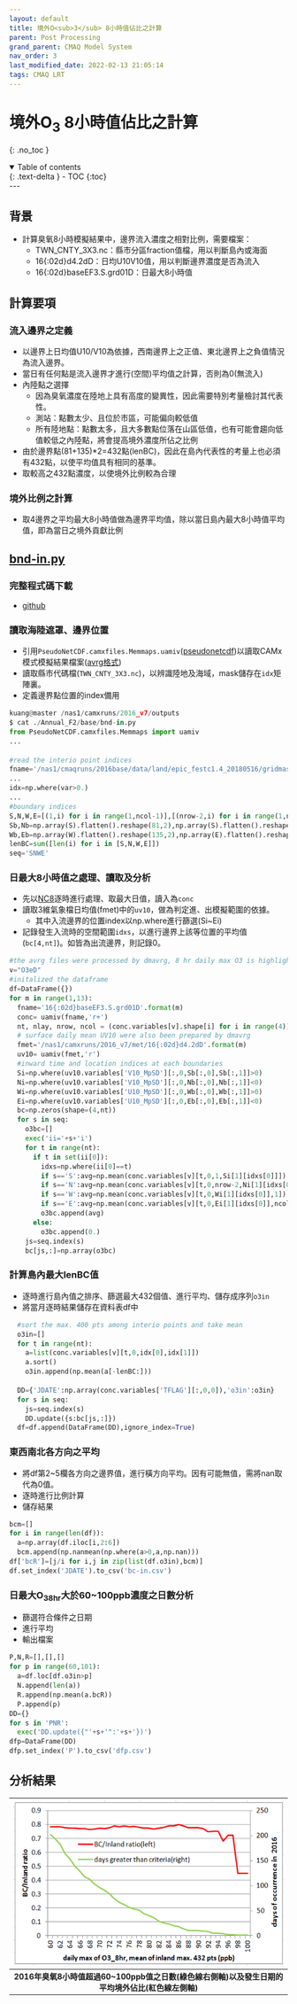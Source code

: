 ```yaml
---
layout: default
title: 境外O<sub>3</sub> 8小時值佔比之計算
parent: Post Processing
grand_parent: CMAQ Model System
nav_order: 3
last_modified_date: 2022-02-13 21:05:14
tags: CMAQ LRT
---
```


# 境外O<sub>3</sub> 8小時值佔比之計算
{: .no_toc }

<details open markdown="block">
  <summary>
    Table of contents
  </summary>
  {: .text-delta }
- TOC
{:toc}
</details>
---

## 背景
- 計算臭氧8小時模擬結果中，邊界流入濃度之相對比例，需要檔案：
  - TWN_CNTY_3X3.nc：縣市分區fraction值檔，用以判斷島內或海面
  - 16{:02d}d4.2dD：日均U10V10值，用以判斷邊界濃度是否為流入
  - 16{:02d}baseEF3.S.grd01D：日最大8小時值
  
## 計算要項
### 流入邊界之定義
- 以邊界上日均值U10/V10為依據，西南邊界上之正值、東北邊界上之負值情況為流入邊界。
- 當日有任何點是流入邊界才進行(空間)平均值之計算，否則為0(無流入)
- 內陸點之選擇
  - 因為臭氧濃度在陸地上具有高度的變異性，因此需要特別考量檢討其代表性。
  - 測站：點數太少、且位於市區，可能偏向較低值
  - 所有陸地點：點數太多，且大多數點位落在山區低值，也有可能會趨向低值較低之內陸點，將會提高境外濃度所佔之比例
- 由於邊界點(81+135)*2=432點(lenBC)，因此在島內代表性的考量上也必須有432點，以使平均值具有相同的基準。
- 取較高之432點濃度，以使境外比例較為合理  

### 境外比例之計算
- 取4邊界之平均最大8小時值做為邊界平均值，除以當日島內最大8小時值平均值，即為當日之境外貢獻比例

## [bnd-in.py](https://github.com/sinotec2/cmaq_relatives/blob/master/post/bnd-in.py)
### 完整程式碼下載
- [github](https://github.com/sinotec2/cmaq_relatives/blob/master/post/bnd-in.py)

### 讀取海陸遮罩、邊界位置
- 引用`PseudoNetCDF.camxfiles.Memmaps.uamiv`([pseudonetcdf][pseudonetcdf])以讀取CAMx模式模擬結果檔案([avrg格式][uamiv])
- 讀取縣市代碼檔(`TWN_CNTY_3X3.nc`)，以辨識陸地及海域，mask儲存在`idx`矩陣裏。
- 定義邊界點位置的index備用


[uamiv]: <https://github.com/sinotec2/camxruns/wiki/CAMx(UAM)的檔案格式> "CAMx所有二進制 I / O文件的格式，乃是遵循早期UAM(城市空氣流域模型EPA，1990年）建立的慣例。 該二進制文件包含4筆不隨時間改變的表頭記錄，其後則為時間序列的數據記錄。詳見CAMx(UAM)的檔案格式"
[pseudonetcdf]: <https://github.com/barronh/pseudonetcdf/blob/master/scripts/pncgen> "PseudoNetCDF provides read, plot, and sometimes write capabilities for atmospheric science data formats including: CAMx (www.camx.org), RACM2 box-model outputs, Kinetic Pre-Processor outputs, ICARTT Data files (ffi1001), CMAQ Files, GEOS-Chem Binary Punch/NetCDF files, etc. visit  barronh /pseudonetcdf @GitHub."

```python
kuang@master /nas1/camxruns/2016_v7/outputs
$ cat ./Annual_F2/base/bnd-in.py
from PseudoNetCDF.camxfiles.Memmaps import uamiv
...

#read the interio point indices
fname='/nas1/cmaqruns/2016base/data/land/epic_festc1.4_20180516/gridmask/TWN_CNTY_3X3.nc'
...
idx=np.where(var>0.)
...
#boundary indices
S,N,W,E=[(1,i) for i in range(1,ncol-1)],[(nrow-2,i) for i in range(1,ncol-1)],[(i,ncol-2) for i in range(1,nrow-1)],[(i,ncol-2) for i in range(1,nrow-1)]
Sb,Nb=np.array(S).flatten().reshape(81,2),np.array(S).flatten().reshape(81,2)
Wb,Eb=np.array(W).flatten().reshape(135,2),np.array(E).flatten().reshape(135,2)
lenBC=sum([len(i) for i in [S,N,W,E]])
seq='SNWE'
```
### 日最大8小時值之處理、讀取及分析
- 先以[NC8](https://sinotec2.github.io/Focus-on-Air-Quality/utilities/netCDF/NC8)逐時進行處理、取最大日值，讀入為`conc`
- 讀取3維氣象檔日均值(fmet)中的`uv10`，做為判定進、出模擬範圍的依據。
  - 其中入流邊界的位置index以np.where進行篩選(Si\~Ei)
- 記錄發生入流時的空間範圍`idxs`，以進行邊界上該等位置的平均值(`bc[4,nt]`)。如皆為出流邊界，則記錄0。

```python
#the avrg files were processed by dmavrg, 8 hr daily max O3 is highlighted
v="O3eD"
#initalized the dataframe
df=DataFrame({})
for m in range(1,13):
  fname='16{:02d}baseEF3.S.grd01D'.format(m)
  conc= uamiv(fname,'r+')
  nt, nlay, nrow, ncol = (conc.variables[v].shape[i] for i in range(4))
  # surface daily mean UV10 were also been prepared by dmavrg
  fmet='/nas1/camxruns/2016_v7/met/16{:02d}d4.2dD'.format(m)
  uv10= uamiv(fmet,'r')
  #inward time and location indices at each boundaries
  Si=np.where(uv10.variables['V10_MpSD'][:,0,Sb[:,0],Sb[:,1]]>0)
  Ni=np.where(uv10.variables['V10_MpSD'][:,0,Nb[:,0],Nb[:,1]]<0)
  Wi=np.where(uv10.variables['U10_MpSD'][:,0,Wb[:,0],Wb[:,1]]>0)
  Ei=np.where(uv10.variables['U10_MpSD'][:,0,Eb[:,0],Eb[:,1]]<0)
  bc=np.zeros(shape=(4,nt))
  for s in seq:
    o3bc=[]
    exec('ii='+s+'i')
    for t in range(nt):
      if t in set(ii[0]):
        idxs=np.where(ii[0]==t)
        if s=='S':avg=np.mean(conc.variables[v][t,0,1,Si[1][idxs[0]]])
        if s=='N':avg=np.mean(conc.variables[v][t,0,nrow-2,Ni[1][idxs[0]]])
        if s=='W':avg=np.mean(conc.variables[v][t,0,Wi[1][idxs[0]],1])
        if s=='E':avg=np.mean(conc.variables[v][t,0,Ei[1][idxs[0]],ncol-2])
        o3bc.append(avg)
      else:
        o3bc.append(0.)
    js=seq.index(s)
    bc[js,:]=np.array(o3bc)
```

### 計算島內最大lenBC值
- 逐時進行島內值之排序、篩選最大432個值、進行平均、儲存成序列`o3in`
- 將當月逐時結果儲存在資料表df中

```python
  #sort the max. 400 pts among interio points and take mean
  o3in=[]
  for t in range(nt):
    a=list(conc.variables[v][t,0,idx[0],idx[1]])
    a.sort()
    o3in.append(np.mean(a[-lenBC:]))

  DD={'JDATE':np.array(conc.variables['TFLAG'][:,0,0]),'o3in':o3in}
  for s in seq:
    js=seq.index(s)
    DD.update({s:bc[js,:]})
  df=df.append(DataFrame(DD),ignore_index=True)
```
### 東西南北各方向之平均
- 將df第2\~5欄各方向之邊界值，進行橫方向平均。因有可能無值，需將nan取代為0值。
- 逐時進行比例計算
- 儲存結果

```python  
bcm=[]
for i in range(len(df)):
  a=np.array(df.iloc[i,2:6])
  bcm.append(np.nanmean(np.where(a>0,a,np.nan)))
df['bcR']=[j/i for i,j in zip(list(df.o3in),bcm)]
df.set_index('JDATE').to_csv('bc-in.csv')
```

### 日最大O<sub>3</sub><sub>8hr</sub>大於60~100ppb濃度之日數分析
- 篩選符合條件之日期
- 進行平均
- 輸出檔案

```python
P,N,R=[],[],[]
for p in range(60,101):
  a=df.loc[df.o3in>p]
  N.append(len(a))
  R.append(np.mean(a.bcR))
  P.append(p)
DD={}
for s in 'PNR':
  exec('DD.update({"'+s+'":'+s+'})')
dfp=DataFrame(DD)
dfp.set_index('P').to_csv('dfp.csv')
```

## 分析結果

| ![BC_InlandRatio.PNG](https://github.com/sinotec2/Focus-on-Air-Quality/raw/main/assets/images/BC_InlandRatio.PNG) |
|:--:|
| <b>2016年臭氧8小時值超過60\~100ppb值之日數(綠色線右側軸)以及發生日期的平均境外佔比(紅色線左側軸)</b>|